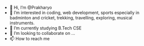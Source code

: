 - 👋 Hi, I’m @Prakharyo
- 👀 I’m interested in coding, web development, sports especially in badminton and cricket, trekking, travelling, exploring, musical instruments.
- 🌱 I’m currently studying B.Tech CSE 
- 💞️ I’m looking to collaborate on ...
- 📫 How to reach me

<!---
Prakharyo/Prakharyo is a ✨ special ✨ repository because its `README.md` (this file) appears on your GitHub profile.
You can click the Preview link to take a look at your changes.
--->
